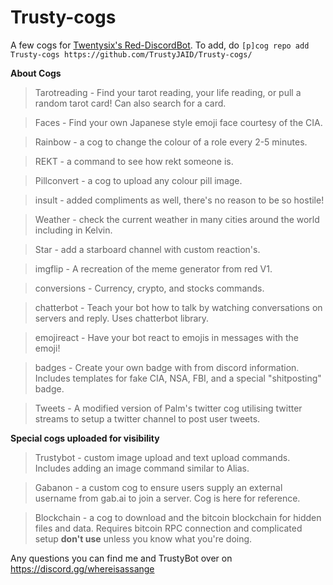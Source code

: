 # Trusty-cogs
A few cogs for [Twentysix's Red-DiscordBot](https://github.com/Twentysix26/Red-DiscordBot).
To add, do `[p]cog repo add Trusty-cogs https://github.com/TrustyJAID/Trusty-cogs/`

**About Cogs**

>Tarotreading - Find your tarot reading, your life reading, or pull a random tarot card! Can also search for a card.

>Faces - Find your own Japanese style emoji face courtesy of the CIA.

>Rainbow - a cog to change the colour of a role every 2-5 minutes.

>REKT - a command to see how rekt someone is.

>Pillconvert - a cog to upload any colour pill image.

>insult - added compliments as well, there's no reason to be so hostile!

>Weather - check the current weather in many cities around the world including in Kelvin.

>Star - add a starboard channel with custom reaction's.

>imgflip - A recreation of the meme generator from red V1.

>conversions - Currency, crypto, and stocks commands.

>chatterbot - Teach your bot how to talk by watching conversations on servers and reply. Uses chatterbot library.

>emojireact - Have your bot react to emojis in messages with the emoji!

>badges - Create your own badge with from discord information. Includes templates for fake CIA, NSA, FBI, and a special "shitposting" badge.

>Tweets - A modified version of Palm's twitter cog utilising twitter streams to setup a twitter channel to post user tweets.

**Special cogs uploaded for visibility**

>Trustybot - custom image upload and text upload commands. Includes adding an image command similar to Alias.

>Gabanon - a custom cog to ensure users supply an external username from gab.ai to join a server. Cog is here for reference.

>Blockchain - a cog to download and the bitcoin blockchain for hidden files and data. Requires bitcoin RPC connection and complicated setup **don't use** unless you know what you're doing.

Any questions you can find me and TrustyBot over on https://discord.gg/whereisassange
